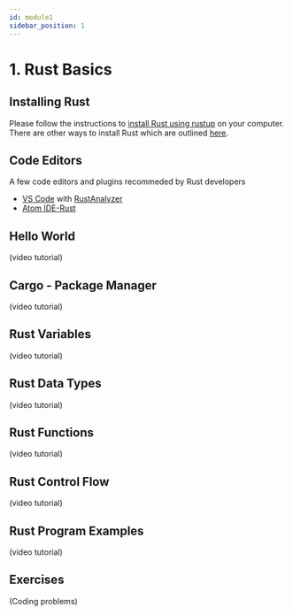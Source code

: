 ```yaml
---
id: module1
sidebar_position: 1
---
```


# 1. Rust Basics

## Installing Rust

Please follow the instructions to [install Rust using rustup](https://www.rust-lang.org/tools/install) on your computer. There are other ways to install Rust which are outlined [here](https://forge.rust-lang.org/infra/other-installation-methods.html).

## Code Editors

A few code editors and plugins recommeded by Rust developers

- [VS Code](https://code.visualstudio.com/) with [RustAnalyzer](https://rust-analyzer.github.io/)
- [Atom IDE-Rust](https://atom.io/packages/ide-rust)


## Hello World

(video tutorial)

## Cargo - Package Manager

(video tutorial)

## Rust Variables

(video tutorial)

## Rust Data Types

(video tutorial)

## Rust Functions

(video tutorial)

## Rust Control Flow

(video tutorial)


## Rust Program Examples

(video tutorial)

## Exercises

(Coding problems)


